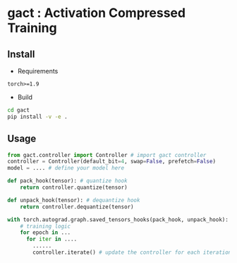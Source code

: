 # gact : Activation Compressed Training

## Install
- Requirements
```
torch>=1.9
```

- Build
```bash
cd gact
pip install -v -e .
```

## Usage
```python
from gact.controller import Controller # import gact controller
controller = Controller(default_bit=4, swap=False, prefetch=False)
model = .... # define your model here

def pack_hook(tensor): # quantize hook
    return controller.quantize(tensor)

def unpack_hook(tensor): # dequantize hook
    return controller.dequantize(tensor)

with torch.autograd.graph.saved_tensors_hooks(pack_hook, unpack_hook): # install hook
    # training logic
    for epoch in ...
      for iter in ....
        ......
        controller.iterate() # update the controller for each iteration
            
```
